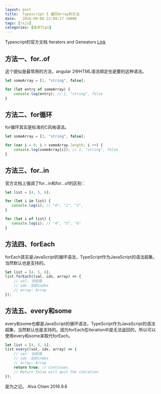 ```yaml
---
layout: post
title:  Typescript I 遍历Array的方法
date:   2016-09-08 22:09:17 +0800
tags: [rxjs]
categories: [技术Tips]
---
```


Typescript的官方文档 Iterators and Geneators [Link](https://www.typescriptlang.org/docs/handbook/iterators-and-generators.html)


## 方法一、for..of

这个貌似是最常用的方法，angular 2中HTML语法绑定也是要的这种语法。

```typescript
let someArray = [1, "string", false];

for (let entry of someArray) {
    console.log(entry); // 1, "string", false
}
```


## 方法二、for循环

for循环其实是标准的C风格语法。

```typescript
let someArray = [1, "string", false];

for (var i = 0; i < someArray.length; i ++) {
    console.log(someArray[i]); // 1, "string", false
}
```

## 方法三、for..in

官方文档上强调了for…in和for…of的区别：

```typescript
let list = [4, 5, 6];

for (let i in list) {
   console.log(i); // "0", "1", "2",
}

for (let i of list) {
   console.log(i); // "4", "5", "6"
}
```

## 方法四、forEach

forEach其实是JavaScript的循环语法，TypeScript作为JavaScript的语法超集，当然默认也是支持的。

```typescript
let list = [4, 5, 6];
list.forEach((val, idx, array) => {
    // val: 当前值
    // idx：当前index
    // array: Array
});
```

## 方法五、every和some

every和some也都是JavaScript的循环语法，TypeScript作为JavaScript的语法超集，当然默认也是支持的。因为forEach在iteration中是无法返回的，所以可以使用every和some来取代forEach。

```typescript
let list = [4, 5, 6];
list.every((val, idx, array) => {
    // val: 当前值
    // idx：当前index
    // array: Array
    return true; // Continues
    // Return false will quit the iteration
});
```

是为之记。
Alva Chien
2016.9.8
